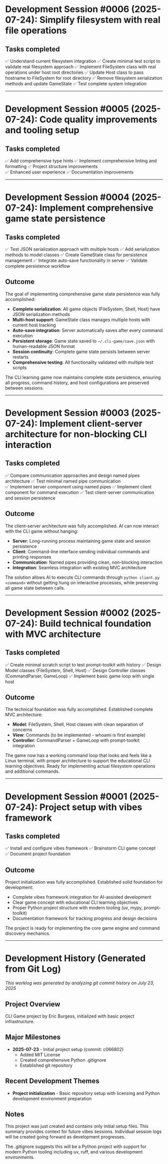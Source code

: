 # Development Session #0006 (2025-07-24): Simplify filesystem with real file operations

## Tasks completed

 ✅ Understand current filesystem integration
 ✅ Create minimal test script to validate real filesystem approach
 ✅ Implement FileSystem class with real operations under host root directories
 ✅ Update Host class to pass hostname to FileSystem for root directory
 ✅ Remove filesystem serialization methods and update GameState
 ✅ Test complete system integration

---

# Development Session #0005 (2025-07-24): Code quality improvements and tooling setup

## Tasks completed

 ✅ Add comprehensive type hints
 ✅ Implement comprehensive linting and formatting
 ✅ Project structure improvements  
 ✅ Enhanced user experience
 ✅ Documentation improvements

---

# Development Session #0004 (2025-07-24): Implement comprehensive game state persistence

## Tasks completed

 ✅ Test JSON serialization approach with multiple hosts
 ✅ Add serialization methods to model classes
 ✅ Create GameState class for persistence management
 ✅ Integrate auto-save functionality in server
 ✅ Validate complete persistence workflow

## Outcome

The goal of implementing comprehensive game state persistence was fully accomplished:

- **Complete serialization**: All game objects (FileSystem, Shell, Host) have JSON serialization methods
- **Multi-host support**: GameState class manages multiple hosts with current host tracking
- **Auto-save integration**: Server automatically saves after every command execution
- **Persistent storage**: Game state saved to `~/.cli-game/save.json` with human-readable JSON format
- **Session continuity**: Complete game state persists between server restarts
- **Comprehensive testing**: All functionality validated with multiple test scripts

The CLI learning game now maintains complete state persistence, ensuring all progress, command history, and host configurations are preserved between sessions.

---

# Development Session #0003 (2025-07-24): Implement client-server architecture for non-blocking CLI interaction

## Tasks completed

 ✅ Compare communication approaches and design named pipes architecture
 ✅ Test minimal named pipe communication  
 ✅ Implement server component using named pipes
 ✅ Implement client component for command execution
 ✅ Test client-server communication and session persistence

## Outcome

The client-server architecture was fully accomplished. AI can now interact with the CLI game without hanging:

- **Server**: Long-running process maintaining game state and session persistence
- **Client**: Command-line interface sending individual commands and printing responses
- **Communication**: Named pipes providing clean, non-blocking interaction
- **Integration**: Seamless integration with existing MVC architecture

The solution allows AI to execute CLI commands through `python client.py <command>` without getting hung on interactive processes, while preserving all game state between calls.

---

# Development Session #0002 (2025-07-24): Build technical foundation with MVC architecture

## Tasks completed

 ✅ Create minimal scratch script to test prompt-toolkit with history
 ✅ Design Model classes (FileSystem, Shell, Host)
 ✅ Design Controller classes (CommandParser, GameLoop)
 ✅ Implement basic game loop with single host

## Outcome

The technical foundation was fully accomplished. Established complete MVC architecture:

- **Model**: FileSystem, Shell, Host classes with clean separation of concerns
- **View**: Commands (to be implemented - whoami is first example)
- **Controller**: CommandParser + GameLoop with prompt-toolkit integration

The game now has a working command loop that looks and feels like a Linux terminal, with proper architecture to support the educational CLI learning objectives. Ready for implementing actual filesystem operations and additional commands.

---

# Development Session #0001 (2025-07-24): Project setup with vibes framework

## Tasks completed

 ✅ Install and configure vibes framework
 ✅ Brainstorm CLI game concept  
 ✅ Document project foundation

## Outcome

Project initialization was fully accomplished. Established solid foundation for development:

- Complete vibes framework integration for AI-assisted development
- Clear game concept with educational CLI learning objectives  
- Proper Python project structure with modern tooling (uv, mypy, prompt-toolkit)
- Documentation framework for tracking progress and design decisions

The project is ready for implementing the core game engine and command discovery mechanics.

---

# Development History (Generated from Git Log)

*This worklog was generated by analyzing git commit history on July 23, 2025*

## Project Overview

CLI Game project by Eric Burgess, initialized with basic project infrastructure.

## Major Milestones

- **2025-07-23** - Initial project setup (commit: c066802)
  - Added MIT License
  - Created comprehensive Python .gitignore
  - Established git repository

## Recent Development Themes

- **Project initialization** - Basic repository setup with licensing and Python development environment preparation

## Notes

This project was just created and contains only initial setup files. This summary provides context for future vibes sessions. Individual session logs will be created going forward as development progresses.

The .gitignore suggests this will be a Python project with support for modern Python tooling including uv, ruff, and various development environments.